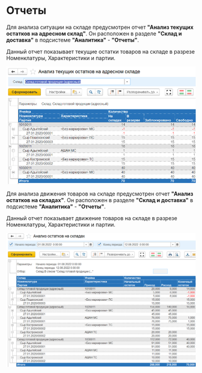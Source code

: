 # Отчеты

Для анализа ситуации на складе предусмотрен отчет **"Анализ текущих остатков на адресном склад"**. Он расположен в разделе **"Склад и доставка"** в подсистеме **"Аналитика"** - **"Отчеты"**.

Данный отчет показывает текущие остатки товаров на складе в разрезе Номенклатуры, Характеристики и партии.

![1](Otchot.assets/1.png)

Для анализа движения товаров на складе предусмотрен отчет **"Анализ остатков на складах"**. Он расположен в разделе **"Склад и доставка"** в подсистеме **"Аналитика"** - **"Отчеты"**.

Данный отчет показывает движение товаров на складе в разрезе Номенклатуры, Характеристики и партии.

![2](Otchot.assets/2.png)